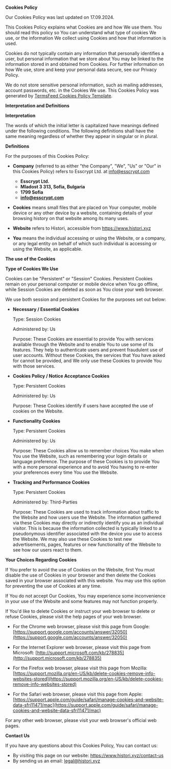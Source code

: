 **Cookies Policy**

Our Cookies Policy was last updated on 17.09.2024.

This Cookies Policy explains what Cookies are and how We use them. You should read this policy so You can understand what type of cookies We use, or the information We collect using Cookies and how that information is used.

Cookies do not typically contain any information that personally identifies a user, but personal information that we store about You may be linked to the information stored in and obtained from Cookies. For further information on how We use, store and keep your personal data secure, see our Privacy Policy.

We do not store sensitive personal information, such as mailing addresses, account passwords, etc. in the Cookies We use. This Cookies Policy was generated by [TermsFeed Cookies Policy Template](https://www.termsfeed.com/blog/sample-cookies-policy-template/).

**Interpretation and Definitions**

**Interpretation**

The words of which the initial letter is capitalized have meanings defined under the following conditions. The following definitions shall have the same meaning regardless of whether they appear in singular or in plural.

**Definitions**

For the purposes of this Cookies Policy:

-   **Company** (referred to as either "the Company", "We", "Us" or "Our" in this Cookies Policy) refers to Esscrypt Ltd. at [info@esscrypt.com](mailto:info@esscrypt.com)
     - **Esscrypt Ltd.**
      - **Mladost 3 313, Sofia, Bulgaria**
      - **1799 Sofia**
      - **info@esscrypt.com**

-   **Cookies** means small files that are placed on Your computer, mobile device or any other device by a website, containing details of your browsing history on that website among its many uses.
-   **Website** refers to Histori, accessible from https://www.histori.xyz
-   **You** means the individual accessing or using the Website, or a company, or any legal entity on behalf of which such individual is accessing or using the Website, as applicable.

**The use of the Cookies**

**Type of Cookies We Use**

Cookies can be "Persistent" or "Session" Cookies. Persistent Cookies remain on your personal computer or mobile device when You go offline, while Session Cookies are deleted as soon as You close your web browser.

We use both session and persistent Cookies for the purposes set out below:

*   **Necessary / Essential Cookies**
    
    Type: Session Cookies
    
    Administered by: Us
    
    Purpose: These Cookies are essential to provide You with services available through the Website and to enable You to use some of its features. They help to authenticate users and prevent fraudulent use of user accounts. Without these Cookies, the services that You have asked for cannot be provided, and We only use these Cookies to provide You with those services.
    
*   **Cookies Policy / Notice Acceptance Cookies**
    
    Type: Persistent Cookies
    
    Administered by: Us
    
    Purpose: These Cookies identify if users have accepted the use of cookies on the Website.
    
*   **Functionality Cookies**
    
    Type: Persistent Cookies
    
    Administered by: Us
    
    Purpose: These Cookies allow us to remember choices You make when You use the Website, such as remembering your login details or language preference. The purpose of these Cookies is to provide You with a more personal experience and to avoid You having to re-enter your preferences every time You use the Website.
    
*   **Tracking and Performance Cookies**
    
    Type: Persistent Cookies
    
    Administered by: Third-Parties
    
    Purpose: These Cookies are used to track information about traffic to the Website and how users use the Website. The information gathered via these Cookies may directly or indirectly identify you as an individual visitor. This is because the information collected is typically linked to a pseudonymous identifier associated with the device you use to access the Website. We may also use these Cookies to test new advertisements, pages, features or new functionality of the Website to see how our users react to them.
    

**Your Choices Regarding Cookies**

If You prefer to avoid the use of Cookies on the Website, first You must disable the use of Cookies in your browser and then delete the Cookies saved in your browser associated with this website. You may use this option for preventing the use of Cookies at any time.

If You do not accept Our Cookies, You may experience some inconvenience in your use of the Website and some features may not function properly.

If You'd like to delete Cookies or instruct your web browser to delete or refuse Cookies, please visit the help pages of your web browser.

*   For the Chrome web browser, please visit this page from Google: [https://support.google.com/accounts/answer/32050](https://support.google.com/accounts/answer/32050)
    
*   For the Internet Explorer web browser, please visit this page from Microsoft: [http://support.microsoft.com/kb/278835](http://support.microsoft.com/kb/278835)
    
*   For the Firefox web browser, please visit this page from Mozilla: [https://support.mozilla.org/en-US/kb/delete-cookies-remove-info-websites-stored](https://support.mozilla.org/en-US/kb/delete-cookies-remove-info-websites-stored)
    
*   For the Safari web browser, please visit this page from Apple: [https://support.apple.com/guide/safari/manage-cookies-and-website-data-sfri11471/mac](https://support.apple.com/guide/safari/manage-cookies-and-website-data-sfri11471/mac)
    

For any other web browser, please visit your web browser's official web pages.

**Contact Us**

If you have any questions about this Cookies Policy, You can contact us:

*   By visiting this page on our website: https://www.histori.xyz/contact-us
*   By sending us an email: legal@histori.xyz
